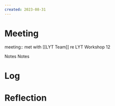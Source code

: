 ```yaml
---
created: 2023-08-31
---
```



# Meeting
meeting:: met with [[LYT Team]] re LYT Workshop 12

Notes 
Notes

# Log

# Reflection